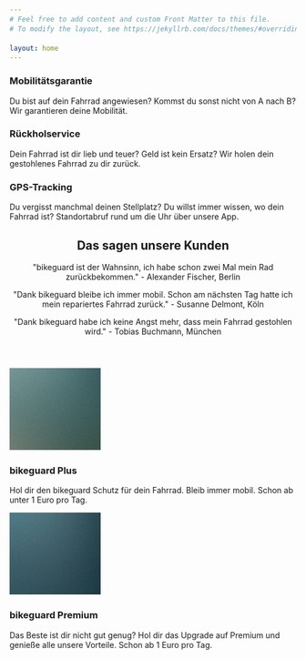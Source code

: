 ```yaml
---
# Feel free to add content and custom Front Matter to this file.
# To modify the layout, see https://jekyllrb.com/docs/themes/#overriding-theme-defaults

layout: home
---
```

	

<!-- Highlights -->
<section class="wrapper style1">
	<div class="container">
		<div class="row 200%">
			<section class="4u 12u(narrower)">
				<div class="box highlight">
					<i class="icon major fa-paper-plane"></i>
					<h3>Mobilitätsgarantie</h3>
					<p>Du bist auf dein Fahrrad angewiesen? Kommst du sonst nicht von A nach B? Wir garantieren deine Mobilität.</p>
				</div>
			</section>
			<section class="4u 12u(narrower)">
				<div class="box highlight">
					<i class="fa fa-backward" aria-hidden="true"></i>
					<h3>Rückholservice</h3>
					<p>Dein Fahrrad ist dir lieb und teuer? Geld ist kein Ersatz? Wir holen dein gestohlenes Fahrrad zu dir zurück.</p>
				</div>
			</section>
			<section class="4u 12u(narrower)">
				<div class="box highlight">
					<i class="fa fa-rss" aria-hidden="true"></i>
					<h3>GPS-Tracking</h3>
					<p>Du vergisst manchmal deinen Stellplatz? Du willst immer wissen, wo dein Fahrrad ist? Standortabruf rund um die Uhr über unsere App.</p>
				</div>
			</section>
	</div>

<!-- Gigantic Heading -->
<section class="wrapper style2">
	<div class="container">
		<header class="major">
			<h2>Das sagen unsere Kunden</h2>
			<p>"bikeguard ist der Wahnsinn, ich habe schon zwei Mal mein Rad zurückbekommen." - Alexander Fischer, Berlin</p>
			<p>"Dank bikeguard bleibe ich immer mobil. Schon am nächsten Tag hatte ich mein repariertes Fahrrad zurück." - Susanne Delmont, Köln</p>
			<p>"Dank bikeguard habe ich keine Angst mehr, dass mein Fahrrad gestohlen wird." - Tobias Buchmann, München</p>
		</header>
	</div>
</section>

<!-- Posts -->
<section class="wrapper style1">
	<div class="container">
		<div class="row">
			<section class="6u 12u(narrower)">
				<div class="box post">
					<a href="#" class="image left"><img src="images/pic01.jpg" alt="" /></a>
					<div class="inner">
						<h3>bikeguard Plus</h3>
						<p>Hol dir den bikeguard Schutz für dein Fahrrad. Bleib immer mobil. Schon ab unter 1 Euro pro Tag.</p>
					</div>
				</div>
			</section>
			<section class="6u 12u(narrower)">
				<div class="box post">
					<a href="#" class="image left"><img src="images/pic02.jpg" alt="" /></a>
					<div class="inner">
						<h3>bikeguard Premium</h3>
						<p>Das Beste ist dir nicht gut genug? Hol dir das Upgrade auf Premium und genieße alle unsere Vorteile. Schon ab 1 Euro pro Tag.</p>
